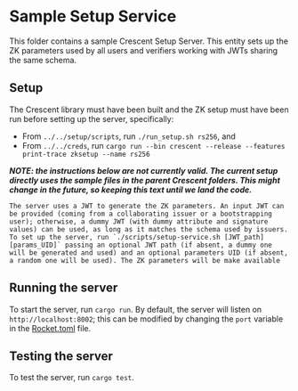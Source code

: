 # Sample Setup Service
 
This folder contains a sample Crescent Setup Server. This entity sets up the ZK parameters used by all users and verifiers working with JWTs sharing the same schema.

## Setup

The Crescent library must have been built and the ZK setup must have been run before setting up the server, specifically:
* From `../../setup/scripts`, run `./run_setup.sh rs256`, and 
* From `../../creds`, run `cargo run --bin crescent --release --features print-trace zksetup --name rs256`


 ***NOTE: the instructions below are not currently valid. The current setup directly uses the sample files in the parent Crescent folders. This might change in the future, so keeping this text until we land the code.***
```
The server uses a JWT to generate the ZK parameters. An input JWT can be provided (coming from a collaborating issuer or a bootstrapping user); otherwise, a dummy JWT (with dummy attribute and signature values) can be used, as long as it matches the schema used by issuers. To set up the server, run `./scripts/setup-service.sh [JWT_path] [params_UID]` passing an optional JWT path (if absent, a dummy one will be generated and used) and an optional parameters UID (if absent, a random one will be used). The ZK parameters will be make available 
```

## Running the server

To start the server, run `cargo run`. By default, the server will listen on `http://localhost:8002`; this can be modified by changing the `port` variable in the [Rocket.toml](./Rocket.toml) file.

## Testing the server

To test the server, run `cargo test`.
